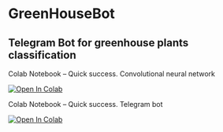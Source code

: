 # GreenHouseBot
Telegram Bot for greenhouse plants classification
-----
Colab Notebook – Quick success. Convolutional neural network

 [![Open In Colab](https://colab.research.google.com/assets/colab-badge.svg)](https://colab.research.google.com/github/mishagrol/GreenHouseBot/blob/master/Quick_success_Convolutional_neural_network.ipynb) 


Colab Notebook – Quick success. Telegram bot

 [![Open In Colab](https://colab.research.google.com/assets/colab-badge.svg)](https://colab.research.google.com/github/mishagrol/GreenHouseBot/blob/master/Quick_success_TelegramBot.ipynb) 
